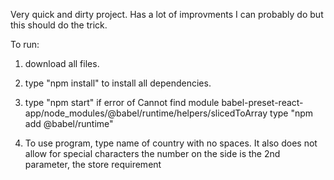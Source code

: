 Very quick and dirty project. Has a lot of improvments I can probably do but this should do the trick.

To run:

1. download all files. 
2. type "npm install" to install all dependencies.
3. type "npm start"
  if error of Cannot find module babel-preset-react-app/node_modules/@babel/runtime/helpers/slicedToArray
  type "npm add @babel/runtime"

4. To use program, type name of country with no spaces. It also does not allow for special characters
  the number on the side is the 2nd parameter, the store requirement
